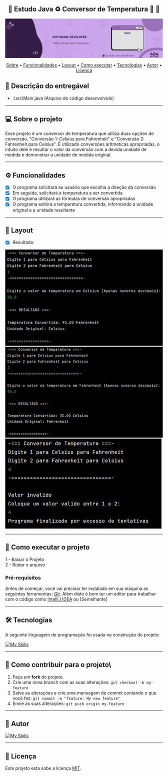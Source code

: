 <h2 align="center"> 
	🚧  Estudo Java ♻️ Conversor de Temperatura 🚀 🚧
</h2>

<img align="center" alt="" src="./_assets/header-gif.gif">

<p align="center">
 <a href="#-sobre-o-projeto">Sobre</a> •
 <a href="#-funcionalidades">Funcionalidades</a> •
 <a href="#-layout">Layout</a> • 
 <a href="#-como-executar-o-projeto">Como executar</a> • 
 <a href="#-tecnologias">Tecnologias</a> • 
 <a href="#-autor">Autor</a> • 
 <a href="#user-content--licença">Licença</a>
</p>

## 📄 Descrição do entregável

- .\src\Main.java (Arquivo do código desenvolvido) 

---

## 💻 Sobre o projeto

Esse projeto é um conversor de temperatura que utiliza duas opções de conversão, "Conversão 1: Celsius para Fahrenheit" e "Conversão 2: Fahrenheit para Celsius". É utilizado conversões aritméticas apropriadas, o intuito dele é resultar o valor da conversão com a devida unidade de medida e demonstrar a unidade de medida original.

---

## ⚙️ Funcionalidades

- [x] O programa solicitará ao usuário que escolha a direção da conversão
- [x] Em seguida, solicitará a temperatura a ser convertida
- [X] O programa utilizará as fórmulas de conversão apropriadas
- [X] O programa exibirá a temperatura convertida, informando a unidade original e a unidade resultante
---

## 🎨 Layout

- [X] Resultado:

![Inter 1](https://github.com/JotaKatana/Conver_Temp/blob/master/_assets/Inter1.PNG)
![Inter 2](https://github.com/JotaKatana/Conver_Temp/blob/master/_assets/Inter2.PNG)
![Inter 3](https://github.com/JotaKatana/Conver_Temp/blob/master/_assets/Inter3.PNG)

---

## 🚀 Como executar o projeto

1 - Baixar o Projeto <br>
2 - Rodar o arquivo

### Pré-requisitos

Antes de começar, você vai precisar ter instalado em sua máquina as seguintes ferramentas:
[Git](https://git-scm.com).
Além disto é bom ter um editor para trabalhar com o código como [IntellIJ IDEA](https://www.jetbrains.com/pt-br/idea/) ou [Semelhante]

---

## 🛠 Tecnologias

A seguinte linguagem de programação foi usada na construção do projeto:

[![My Skills](https://skillicons.dev/icons?i=java,idea)](https://skillicons.dev)

---

## 💪 Como contribuir para o projeto\

1. Faça um **fork** do projeto.
2. Crie uma nova branch com as suas alterações: `git checkout -b my-feature`
3. Salve as alterações e crie uma mensagem de commit contando o que você fez: `git commit -m "feature: My new feature"`
4. Envie as suas alterações: `git push origin my-feature`

---

## 🦸 Autor

[![My Skills](https://skillicons.dev/icons?i=github)](https://github.com/JotaKatana)
 <br />

---

## 📝 Licença

Este projeto esta sobe a licença [MIT](./LICENSE).

